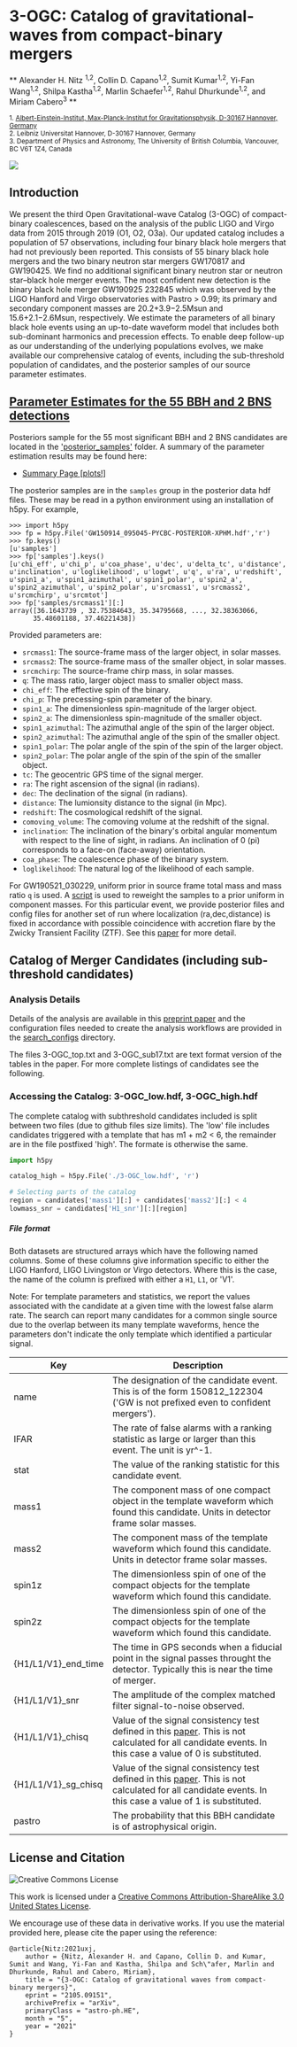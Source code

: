 # 3-OGC: Catalog of gravitational-waves from compact-binary mergers
** Alexander H. Nitz <sup>1,2</sup>, Collin D. Capano<sup>1,2</sup>, Sumit Kumar<sup>1,2</sup>, Yi-Fan Wang<sup>1,2</sup>, Shilpa Kastha<sup>1,2</sup>, Marlin Schaefer<sup>1,2</sup>, Rahul Dhurkunde<sup>1,2</sup>, and Miriam Cabero<sup>3</sup> **

<sub>1. [Albert-Einstein-Institut, Max-Planck-Institut for Gravitationsphysik, D-30167 Hannover, Germany](http://www.aei.mpg.de/obs-rel-cos)</sub>  
<sub>2. Leibniz Universitat Hannover, D-30167 Hannover, Germany</sub>  
<sub>3. Department of Physics and Astronomy, The University of British Columbia, Vancouver, BC V6T 1Z4, Canada </sub>

![](https://github.com/gwastro/3-ogc/blob/master/3ogc.png)

## Introduction

We present the third Open Gravitational-wave Catalog (3-OGC) of compact-binary coalescences,
based on the analysis of the public LIGO and Virgo data from 2015 through 2019 (O1, O2, O3a). Our
updated catalog includes a population of 57 observations, including four binary black hole mergers that
had not previously been reported. This consists of 55 binary black hole mergers and the two binary
neutron star mergers GW170817 and GW190425. We find no additional significant binary neutron
star or neutron star–black hole merger events. The most confident new detection is the binary black
hole merger GW190925 232845 which was observed by the LIGO Hanford and Virgo observatories
with Pastro > 0.99; its primary and secondary component masses are 20.2+3.9−2.5Msun and 15.6+2.1−2.6Msun,
respectively. We estimate the parameters of all binary black hole events using an up-to-date waveform
model that includes both sub-dominant harmonics and precession effects. To enable deep follow-up as
our understanding of the underlying populations evolves, we make available our comprehensive catalog
of events, including the sub-threshold population of candidates, and the posterior samples of our source
parameter estimates.

## [Parameter Estimates for the 55 BBH and 2 BNS detections](https://pycbc.org/3-ogc/posteriors) ##
Posteriors sample for the 55 most significant BBH and 2 BNS candidates are located in the ['posterior_samples'](https://github.com/gwastro/3-ogc/tree/master/posterior) folder. A summary of the parameter estimation results may be found here:
 
 * [Summary Page [plots!]](https://pycbc.org/3-ogc/posteriors)

 The posterior samples are in the `samples` group in the posterior data hdf files. These may be read in a python environment using an installation of h5py. For example,
 
 ```
>>> import h5py
>>> fp = h5py.File('GW150914_095045-PYCBC-POSTERIOR-XPHM.hdf','r')
>>> fp.keys()
[u'samples']
>>> fp['samples'].keys()
[u'chi_eff', u'chi_p', u'coa_phase', u'dec', u'delta_tc', u'distance', u'inclination', u'loglikelihood', u'logwt', u'q', u'ra', u'redshift', u'spin1_a', u'spin1_azimuthal', u'spin1_polar', u'spin2_a', u'spin2_azimuthal', u'spin2_polar', u'srcmass1', u'srcmass2', u'srcmchirp', u'srcmtot']
>>> fp['samples/srcmass1'][:]
array([36.1643739 , 32.75384643, 35.34795668, ..., 32.38363066,
       35.48601188, 37.46221438])
```

Provided parameters are:
 * `srcmass1`: The source-frame mass of the larger object, in solar masses.
 * `srcmass2`: The source-frame mass of the smaller object, in solar masses.
 * `srcmchirp`: The source-frame chirp mass, in solar masses.
 * `q`: The mass ratio, larger object mass to smaller object mass.
 * `chi_eff`: The effective spin of the binary.
 * `chi_p`: The precessing-spin parameter of the binary.
 * `spin1_a`: The dimensionless spin-magnitude of the larger object.
 * `spin2_a`: The dimensionless spin-magnitude of the smaller object.
 * `spin1_azimuthal`: The azimuthal angle of the spin of the larger object.
 * `spin2_azimuthal`: The azimuthal angle of the spin of the smaller object.
 * `spin1_polar`: The polar angle of the spin of the spin of the larger object.
 * `spin2_polar`: The polar angle of the spin of the spin of the smaller object.
 * `tc`: The geocentric GPS time of the signal merger.
 * `ra`: The right ascension of the signal (in radians).
 * `dec`: The declination of the signal (in radians).
 * `distance`: The lumionsity distance to the signal (in Mpc).
 * `redshift`: The cosmological redshift of the signal.
 * `comoving_volume`: The comoving volume at the redshift of the signal.
 * `inclination`: The inclination of the binary's orbital angular momentum with
   respect to the line of sight, in radians. An inclination of 0 (pi)
   corresponds to a face-on (face-away) orientation.
 * `coa_phase`: The coalescence phase of the binary system.
 * `loglikelihood`: The natural log of the likelihood of each sample.

For GW190521_030229, uniform prior in source frame total mass and mass ratio `q` is used. A [script](https://github.com/gwastro/3-ogc/blob/master/scripts/reweight_samples.py) is used to reweight the samples to a prior uniform in component masses. For this particular event, we provide posterior files and config files for another set of run where localization (ra,dec,distance) is fixed in accordance with possible coincidence with accretion flare by the Zwicky Transient Facility (ZTF). See this [paper](https://arxiv.org/abs/2010.12558) for more detail.
## Catalog of Merger Candidates (including sub-threshold candidates) ##

### Analysis Details ###
Details of the analysis are available in this [preprint paper](https://arxiv.org/abs/2105.09151) and the configuration files needed to create the analysis workflows are provided in the [search_configs](https://github.com/gwastro/3-ogc/tree/master/search_configuration) directory.

The files 3-OGC_top.txt and 3-OGC_sub17.txt are text format version of the tables in the paper. For more complete listings of candidates see the following.

### Accessing the Catalog: 3-OGC_low.hdf, 3-OGC_high.hdf ###

The complete catalog with subthreshold candidates included is split between two files (due to github files size limits). The 'low' file includes 
candidates triggered with a template that has m1 + m2 < 6, the remainder are in the file postfixed 'high'. The formate is otherwise the same.

```python
import h5py

catalog_high = h5py.File('./3-OGC_low.hdf', 'r')

# Selecting parts of the catalog
region = candidates['mass1'][:] + candidates['mass2'][:] < 4
lowmass_snr = candidates['H1_snr'][:][region]
```


##### File format #####
Both datasets are structured arrays which have the following named columns. Some of these columns give information specific to either the 
LIGO Hanford, LIGO Livingston or Virgo detectors. Where this is the case, the name of the column is prefixed with either a `H1`, `L1`, or 'V1'.

Note: For template parameters and statistics, we report the values associated with the candidate at a given time with the lowest false alarm rate. The search
can report many candidates for a common single source due to the overlap between its many template waveforms, hence the parameters don't indicate the only template which identified a particular signal.

| Key           | Description                                                                                                                         |
|---------------|-------------------------------------------------------------------------------------------------------------------------------------|
| name          | The designation of the candidate event. This is of the form 150812_122304 ('GW is not prefixed even to confident mergers').                                                     |
| IFAR           | The rate of false alarms with a ranking statistic as large or larger than this event. The unit is yr^-1.                                                                                                           |
| stat          | The value of the ranking statistic for this candidate event.                                                                                       |
| mass1         | The component mass of one compact object in the template waveform which found this candidate. Units in detector frame solar masses. |
| mass2         | The component mass of the template waveform which found this candidate. Units in detector frame solar masses.                       |
| spin1z        | The dimensionless spin of one of the compact objects for the template waveform which found this candidate.                                                                                                                                  |
| spin2z        | The dimensionless spin of one of the compact objects for the template waveform which found this candidate.                                                                                                                                    |
| {H1/L1/V1}_end_time   | The time in GPS seconds when a fiducial point in the signal passes throught the detector. Typically this is near the time of merger.                                                                                                                              |                                                                                                                           |
| {H1/L1/V1}_snr        | The amplitude of the complex matched filter signal-to-noise observed.                                                                                                                                    |                                                      |
| {H1/L1/V1}_chisq |  Value of the signal consistency test defined in this [paper](https://arxiv.org/abs/gr-qc/0405045). This is not calculated for all candidate events. In this case a value of 0 is substituted.                                                                                                                                  |
| {H1/L1/V1}_sg_chisq      |  Value of the signal consistency test defined in this [paper](https://arxiv.org/abs/1709.08974). This is not calculated for all candidate events. In this case a value of 1 is substituted.                                                                                                                     |
| pastro |     The probability that this BBH candidate is of astrophysical origin.                                        |
                     

## License and Citation

![Creative Commons License](https://i.creativecommons.org/l/by-sa/3.0/us/88x31.png "Creative Commons License")

This work is licensed under a [Creative Commons Attribution-ShareAlike 3.0 United States License](http://creativecommons.org/licenses/by-sa/3.0/us/).

We encourage use of these data in derivative works. If you use the material provided here, please cite the paper using the reference:

```
@article{Nitz:2021uxj,
    author = {Nitz, Alexander H. and Capano, Collin D. and Kumar, Sumit and Wang, Yi-Fan and Kastha, Shilpa and Sch\"afer, Marlin and Dhurkunde, Rahul and Cabero, Miriam},
    title = "{3-OGC: Catalog of gravitational waves from compact-binary mergers}",
    eprint = "2105.09151",
    archivePrefix = "arXiv",
    primaryClass = "astro-ph.HE",
    month = "5",
    year = "2021"
}
```
